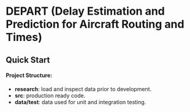 # DEPART (Delay Estimation and Prediction for Aircraft Routing and Times)

## Quick Start

#### Project Structure:
- **research**: load and inspect data prior to development.
- **src**: production ready code.
- **data/test**: data used for unit and integration testing.
